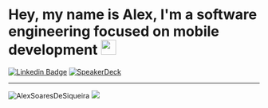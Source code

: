 # Hey, my name is Alex, I'm a software engineering focused on mobile development <img src="https://github.com/TheDudeThatCode/TheDudeThatCode/blob/master/Assets/powerup.gif" width="30px">

[![Linkedin Badge](https://img.shields.io/badge/-Linkedin-6633cc?style=flat-square&logo=Linkedin&logoColor=white&color=black&link=https://www.linkedin.com/in/alex-soares-siqueira/)](https://www.linkedin.com/in/alex-soares-siqueira/)
[![SpeakerDeck](https://img.shields.io/badge/slides-SpeakerDeck-brightgreen.svg)](https://speakerdeck.com/alexsoaresdesiqueira)

<hr>
<img alt="AlexSoaresDeSiqueira" src="https://github-readme-stats.anuraghazra1.vercel.app/api?username=AlexSoaresDeSiqueira&line_height=27&include_all_commits=true&show_icons=true&hide_border=true&theme=dark" />

</h1>

<a href="https://github.com/Daggy1234">
  <img src="https://github-readme-stats.vercel.app/api/top-langs/?username=AlexSoaresDeSiqueira&layout=compact&theme=dark&langs_count=8" />
</a>
